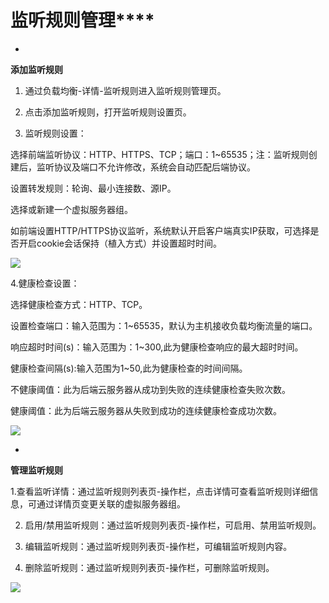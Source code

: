# **监听规则管理******

* 
**添加监听规则**

1. 通过负载均衡-详情-监听规则进入监听规则管理页。

2. 点击添加监听规则，打开监听规则设置页。

3. 监听规则设置：

选择前端监听协议：HTTP、HTTPS、TCP；端口：1~65535；注：监听规则创建后，监听协议及端口不允许修改，系统会自动匹配后端协议。

设置转发规则：轮询、最小连接数、源IP。

选择或新建一个虚拟服务器组。

如前端设置HTTP/HTTPS协议监听，系统默认开启客户端真实IP获取，可选择是否开启cookie会话保持（植入方式）并设置超时时间。

![](https://img1.jcloudcs.com/cms/9e6852ec-0728-4090-b2db-52858a9ca22420170704175926.png)

4.健康检查设置：

选择健康检查方式：HTTP、TCP。

设置检查端口：输入范围为：1~65535，默认为主机接收负载均衡流量的端口。

响应超时时间(s)：输入范围为：1~300,此为健康检查响应的最大超时时间。

健康检查间隔(s):输入范围为1~50,此为健康检查的时间间隔。

不健康阈值：此为后端云服务器从成功到失败的连续健康检查失败次数。

健康阈值：此为后端云服务器从失败到成功的连续健康检查成功次数。

![](https://img1.jcloudcs.com/cms/4124bc3e-e834-46fa-bc75-e5032fec84f220170704175907.png)

* 
**管理监听规则**

1.查看监听详情：通过监听规则列表页-操作栏，点击详情可查看监听规则详细信息，可通过详情页变更关联的虚拟服务器组。

2. 启用/禁用监听规则：通过监听规则列表页-操作栏，可启用、禁用监听规则。

3. 编辑监听规则：通过监听规则列表页-操作栏，可编辑监听规则内容。

4. 删除监听规则：通过监听规则列表页-操作栏，可删除监听规则。

![](https://img1.jcloudcs.com/cms/c5715993-0029-4616-8b9f-15bfafb4449420170704175845.png)